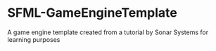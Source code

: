 # SFML-GameEngineTemplate
A game engine template created from a tutorial by Sonar Systems for learning purposes
